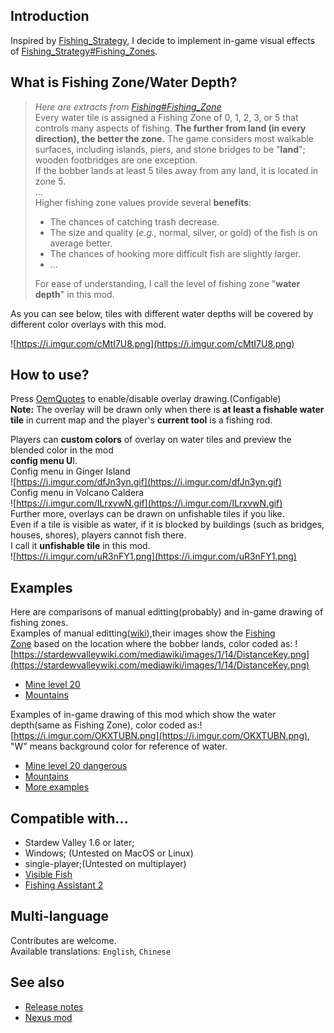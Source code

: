 ## Introduction
Inspired by [Fishing_Strategy](https://stardewvalleywiki.com/Fishing_Strategy), I decide to implement in-game visual effects of [Fishing_Strategy#Fishing_Zones](https://stardewvalleywiki.com/Fishing_Strategy#Fishing_Zones).
## **What is Fishing Zone/Water Depth?**
>*Here are extracts from [Fishing#Fishing_Zone](https://stardewvalleywiki.com/Fishing#Fishing_Zone)*  
>Every water tile is assigned a Fishing Zone of 0, 1, 2, 3, or 5 that controls many aspects of fishing. **The further from land (in every direction), the better the zone.** The game considers most walkable surfaces, including islands, piers, and stone bridges to be "**land**"; wooden footbridges are one exception.  
>If the bobber lands at least 5 tiles away from any land, it is located in zone 5\.  
>...  
>Higher fishing zone values provide several **benefits**:
>
>- The chances of catching trash decrease.
>- The size and quality (*e.g.,* normal, silver, or gold) of the fish is on average better.
>- The chances of hooking more difficult fish are slightly larger.
>- ...  
>
>For ease of understanding, I call the level of fishing zone "**water depth**" in this mod\.

As you can see below, tiles with different water depths will be covered by different color overlays with this mod.

![https://i.imgur.com/cMtI7U8.png](https://i.imgur.com/cMtI7U8.png)

## How to use?
Press [OemQuotes](https://stardewvalleywiki.com/Modding:Player_Guide/Key_Bindings#Keyboard) to enable/disable overlay drawing.(Configable)  
**Note:** The overlay will be drawn only when there is **at least a fishable water tile** in current map and the player's **current tool** is a fishing rod.

Players can **custom colors** of overlay on water tiles and preview the blended color in the mod  
**config menu U**I.  
Config menu in Ginger Island  
![https://i.imgur.com/dfJn3yn.gif](https://i.imgur.com/dfJn3yn.gif)  
Config menu in Volcano Caldera  
![https://i.imgur.com/ILrxvwN.gif](https://i.imgur.com/ILrxvwN.gif)  
Further more, overlays can be drawn on unfishable tiles if you like.  
Even if a tile is visible as water, if it is blocked by buildings (such as bridges, houses, shores), players cannot fish there.   
I call it **unfishable tile** in this mod.  
![https://i.imgur.com/uR3nFY1.png](https://i.imgur.com/uR3nFY1.png)

## Examples
Here are comparisons of manual editting(probably) and in-game drawing of fishing zones.  
Examples of manual editting([wiki](https://stardewvalleywiki.com/Fishing_Strategy#Fishing_Zones)),their images show the [Fishing Zone](https://stardewvalleywiki.com/Fishing#Fishing_Zone) based on the location where the bobber lands, color coded as: ![https://stardewvalleywiki.com/mediawiki/images/1/14/DistanceKey.png](https://stardewvalleywiki.com/mediawiki/images/1/14/DistanceKey.png)

* [Mine level 20](https://stardewvalleywiki.com/mediawiki/images/4/4d/MinesDistances.png)
* [Mountains](https://stardewvalleywiki.com/mediawiki/images/8/87/MountainDistances.png)

Examples of in-game drawing of this mod which show the water depth(same as Fishing Zone), color coded as:![https://i.imgur.com/OKXTUBN.png](https://i.imgur.com/OKXTUBN.png), "W" means background color for reference of water.

* [Mine level 20 dangerous](https://i.imgur.com/aA7XKeF.png)
* [Mountains](https://i.imgur.com/KWEjXY7.png)
* [More examples](https://imgur.com/gallery/waterdepthoverlay-aCbYfrw)

## Compatible with...
* Stardew Valley 1.6 or later;
* Windows; (Untested on MacOS or Linux)
* single-player;(Untested on multiplayer)
* [Visible Fish](https://www.nexusmods.com/stardewvalley/mods/8897)
* [Fishing Assistant 2](https://www.nexusmods.com/stardewvalley/mods/5815)

## Multi-language
Contributes are welcome.  
Available translations: `English`, `Chinese`

## See also
* [Release notes](release-notes.md)
* [Nexus mod](https://www.nexusmods.com/stardewvalley/mods/34207)
